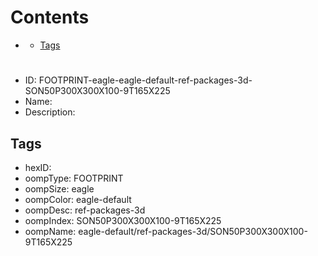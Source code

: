 



Contents
========

* [](#)
	* [Tags](#tags)

# 

- ID: FOOTPRINT-eagle-eagle-default-ref-packages-3d-SON50P300X300X100-9T165X225
- Name: 
- Description: 

## Tags

- hexID: 
- oompType: FOOTPRINT
- oompSize: eagle
- oompColor: eagle-default
- oompDesc: ref-packages-3d
- oompIndex: SON50P300X300X100-9T165X225
- oompName: eagle-default/ref-packages-3d/SON50P300X300X100-9T165X225
